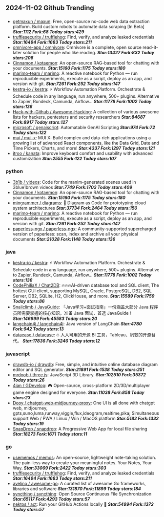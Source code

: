 ## 2024-11-02 Github Trending

### 
* [getmaxun / maxun](https://github.com/getmaxun/maxun): Free, open-source no-code web data extraction platform. Build custom robots to automate data scraping [In Beta] ***Star:1112 Fork:68 Today stars:429***
* [trufflesecurity / trufflehog](https://github.com/trufflesecurity/trufflehog): Find, verify, and analyze leaked credentials ***Star:16494 Fork:1683 Today stars:211***
* [omnivore-app / omnivore](https://github.com/omnivore-app/omnivore): Omnivore is a complete, open source read-it-later solution for people who like reading. ***Star:13427 Fork:832 Today stars:208***
* [Cinnamon / kotaemon](https://github.com/Cinnamon/kotaemon): An open-source RAG-based tool for chatting with your documents. ***Star:15160 Fork:1175 Today stars:180***
* [marimo-team / marimo](https://github.com/marimo-team/marimo): A reactive notebook for Python — run reproducible experiments, execute as a script, deploy as an app, and version with git. ***Star:7261 Fork:252 Today stars:147***
* [kestra-io / kestra](https://github.com/kestra-io/kestra): ⚡ Workflow Automation Platform. Orchestrate & Schedule code in any language, run anywhere, 500+ plugins. Alternative to Zapier, Rundeck, Camunda, Airflow... ***Star:11778 Fork:1002 Today stars:136***
* [Hack-with-Github / Awesome-Hacking](https://github.com/Hack-with-Github/Awesome-Hacking): A collection of various awesome lists for hackers, pentesters and security researchers ***Star:84687 Fork:8917 Today stars:127***
* [microsoft / genaiscript](https://github.com/microsoft/genaiscript): Automatable GenAI Scripting ***Star:974 Fork:72 Today stars:122***
* [mui / mui-x](https://github.com/mui/mui-x): MUI X: Build complex and data-rich applications using a growing list of advanced React components, like the Data Grid, Date and Time Pickers, Charts, and more! ***Star:4337 Fork:1297 Today stars:121***
* [jtroo / kanata](https://github.com/jtroo/kanata): Improve keyboard comfort and usability with advanced customization ***Star:2555 Fork:122 Today stars:107***

### python
* [3b1b / videos](https://github.com/3b1b/videos): Code for the manim-generated scenes used in 3blue1brown videos ***Star:7749 Fork:1703 Today stars:409***
* [Cinnamon / kotaemon](https://github.com/Cinnamon/kotaemon): An open-source RAG-based tool for chatting with your documents. ***Star:15160 Fork:1175 Today stars:180***
* [mingrammer / diagrams](https://github.com/mingrammer/diagrams): 🎨 Diagram as Code for prototyping cloud system architectures ***Star:37734 Fork:2464 Today stars:150***
* [marimo-team / marimo](https://github.com/marimo-team/marimo): A reactive notebook for Python — run reproducible experiments, execute as a script, deploy as an app, and version with git. ***Star:7261 Fork:252 Today stars:147***
* [paperless-ngx / paperless-ngx](https://github.com/paperless-ngx/paperless-ngx): A community-supported supercharged version of paperless: scan, index and archive all your physical documents ***Star:21028 Fork:1148 Today stars:136***

### java
* [kestra-io / kestra](https://github.com/kestra-io/kestra): ⚡ Workflow Automation Platform. Orchestrate & Schedule code in any language, run anywhere, 500+ plugins. Alternative to Zapier, Rundeck, Camunda, Airflow... ***Star:11778 Fork:1002 Today stars:136***
* [CodePhiliaX / Chat2DB](https://github.com/CodePhiliaX/Chat2DB): 🔥🔥🔥AI-driven database tool and SQL client, The hottest GUI client, supporting MySQL, Oracle, PostgreSQL, DB2, SQL Server, DB2, SQLite, H2, ClickHouse, and more. ***Star:15589 Fork:1759 Today stars:86***
* [Snailclimb / JavaGuide](https://github.com/Snailclimb/JavaGuide): 「Java学习+面试指南」一份涵盖大部分 Java 程序员所需要掌握的核心知识。准备 Java 面试，首选 JavaGuide！ ***Star:146699 Fork:45583 Today stars:20***
* [langchain4j / langchain4j](https://github.com/langchain4j/langchain4j): Java version of LangChain ***Star:4780 Fork:942 Today stars:13***
* [dataease / dataease](https://github.com/dataease/dataease): 🔥 人人可用的开源 BI 工具，Tableau、帆软的开源替代。 ***Star:17836 Fork:3246 Today stars:12***

### javascript
* [drawdb-io / drawdb](https://github.com/drawdb-io/drawdb): Free, simple, and intuitive online database diagram editor and SQL generator. ***Star:21891 Fork:1538 Today stars:251***
* [mrdoob / three.js](https://github.com/mrdoob/three.js): JavaScript 3D Library. ***Star:102510 Fork:35372 Today stars:26***
* [4ian / GDevelop](https://github.com/4ian/GDevelop): 🎮 Open-source, cross-platform 2D/3D/multiplayer game engine designed for everyone. ***Star:11038 Fork:858 Today stars:23***
* [Dooy / chatgpt-web-midjourney-proxy](https://github.com/Dooy/chatgpt-web-midjourney-proxy): One UI is all done with chatgpt web, midjourney, gpts,suno,luma,runway,viggle,flux,ideogram,realtime,pika; Simultaneous support Web / PWA / Linux / Win / MacOS platform ***Star:5182 Fork:1332 Today stars:19***
* [SnapDrop / snapdrop](https://github.com/SnapDrop/snapdrop): A Progressive Web App for local file sharing ***Star:18273 Fork:1671 Today stars:11***

### go
* [usememos / memos](https://github.com/usememos/memos): An open-source, lightweight note-taking solution. The pain-less way to create your meaningful notes. Your Notes, Your Way. ***Star:33069 Fork:2422 Today stars:303***
* [trufflesecurity / trufflehog](https://github.com/trufflesecurity/trufflehog): Find, verify, and analyze leaked credentials ***Star:16494 Fork:1683 Today stars:211***
* [avelino / awesome-go](https://github.com/avelino/awesome-go): A curated list of awesome Go frameworks, libraries and software ***Star:131870 Fork:11899 Today stars:184***
* [syncthing / syncthing](https://github.com/syncthing/syncthing): Open Source Continuous File Synchronization ***Star:65117 Fork:4293 Today stars:57***
* [nektos / act](https://github.com/nektos/act): Run your GitHub Actions locally 🚀 ***Star:54994 Fork:1372 Today stars:57***
